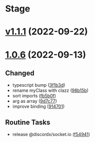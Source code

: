 # Stage

# [v1.1.1](https://github.com/discordx-ts/discordx/releases/tag/socket.io-v1.1.1) (2022-09-22)

# [1.0.6](https://github.com/discordx-ts/discordx/releases/tag/socket.io-1.0.6) (2022-09-13)

## Changed

- typescript bump ([3f1b3d](https://github.com/discordx-ts/discordx/commit/3f1b3df16b964e06956e319a05c4dd8bd2997a99))
- rename myClass with clazz ([98b15b](https://github.com/discordx-ts/discordx/commit/98b15bc4638591cb945060d402f8d5d1eb9606f1))
- sort imports ([fb5b0f](https://github.com/discordx-ts/discordx/commit/fb5b0f82661313a4e9e6638db71670a7fb524ac2))
- arg as array ([9d7c77](https://github.com/discordx-ts/discordx/commit/9d7c77d3d5f726baa28cc862089c6108fa8558d0))
- improve binding ([914701](https://github.com/discordx-ts/discordx/commit/91470136cfa5c9c3b67cb614f0ae61ddbfdfe3d7))

## Routine Tasks

- release @discordx/socket.io ([f54941](https://github.com/discordx-ts/discordx/commit/f54941848df4a719485c2b3f6038dc07bf001650))

